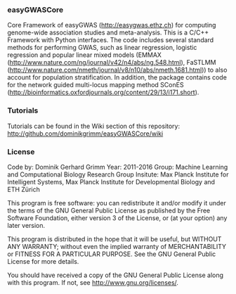 ### easyGWASCore

Core Framework of easyGWAS (http://easygwas.ethz.ch) for computing genome-wide association studies and meta-analysis. This is a C/C++ Framework with Python interfaces. The code includes several standard methods for performing GWAS, such as linear regression, logistic regression and popular linear mixed models (EMMAX (http://www.nature.com/ng/journal/v42/n4/abs/ng.548.html), FaSTLMM (http://www.nature.com/nmeth/journal/v8/n10/abs/nmeth.1681.html)) to also account for population stratification. In addition, the package contains code for the network guided multi-locus mapping method SConES (http://bioinformatics.oxfordjournals.org/content/29/13/i171.short).

### Tutorials

Tutorials can be found in the Wiki section of this repository: http://github.com/dominikgrimm/easyGWASCore/wiki

### License

Code by: Dominik Gerhard Grimm
Year: 2011-2016
Group: Machine Learning and Computational Biology Research Group
Insitute: Max Planck Institute for Intelligent Systems, Max Planck Institute for Developmental Biology and ETH Zürich

This program is free software: you can redistribute it and/or modify
it under the terms of the GNU General Public License as published by
the Free Software Foundation, either version 3 of the License, or
(at your option) any later version.

This program is distributed in the hope that it will be useful,
but WITHOUT ANY WARRANTY; without even the implied warranty of
MERCHANTABILITY or FITNESS FOR A PARTICULAR PURPOSE.  See the
GNU General Public License for more details.

You should have received a copy of the GNU General Public License
along with this program.  If not, see <http://www.gnu.org/licenses/>.

